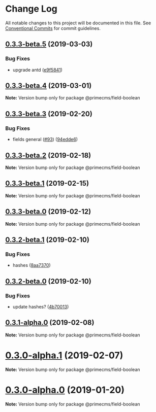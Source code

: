 # Change Log

All notable changes to this project will be documented in this file.
See [Conventional Commits](https://conventionalcommits.org) for commit guidelines.

## [0.3.3-beta.5](https://github.com/birkir/prime/tree/master/packages/prime-field-boolean/compare/v0.3.3-beta.4...v0.3.3-beta.5) (2019-03-03)

### Bug Fixes

- upgrade antd ([e9f5841](https://github.com/birkir/prime/tree/master/packages/prime-field-boolean/commit/e9f5841))

## [0.3.3-beta.4](https://github.com/birkir/prime/tree/master/packages/prime-field-boolean/compare/v0.3.3-beta.3...v0.3.3-beta.4) (2019-03-01)

**Note:** Version bump only for package @primecms/field-boolean

## [0.3.3-beta.3](https://github.com/birkir/prime/tree/master/packages/prime-field-boolean/compare/v0.3.3-beta.2...v0.3.3-beta.3) (2019-02-20)

### Bug Fixes

- fields general ([#93](https://github.com/birkir/prime/tree/master/packages/prime-field-boolean/issues/93)) ([94edde6](https://github.com/birkir/prime/tree/master/packages/prime-field-boolean/commit/94edde6))

## [0.3.3-beta.2](https://github.com/birkir/prime/tree/master/packages/prime-field-boolean/compare/v0.3.3-beta.1...v0.3.3-beta.2) (2019-02-18)

**Note:** Version bump only for package @primecms/field-boolean

## [0.3.3-beta.1](https://github.com/birkir/prime/tree/master/packages/prime-field-boolean/compare/v0.3.3-beta.0...v0.3.3-beta.1) (2019-02-15)

**Note:** Version bump only for package @primecms/field-boolean

## [0.3.3-beta.0](https://github.com/birkir/prime/tree/master/packages/prime-field-boolean/compare/v0.3.2-beta.9...v0.3.3-beta.0) (2019-02-12)

**Note:** Version bump only for package @primecms/field-boolean

## [0.3.2-beta.1](https://github.com/birkir/prime/tree/master/packages/prime-field-boolean/compare/v0.3.2-beta.0...v0.3.2-beta.1) (2019-02-10)

### Bug Fixes

- hashes ([8aa7370](https://github.com/birkir/prime/tree/master/packages/prime-field-boolean/commit/8aa7370))

## [0.3.2-beta.0](https://github.com/birkir/prime/tree/master/packages/prime-field-boolean/compare/v0.3.1-alpha.0...v0.3.2-beta.0) (2019-02-10)

### Bug Fixes

- update hashes? ([4b70013](https://github.com/birkir/prime/tree/master/packages/prime-field-boolean/commit/4b70013))

## [0.3.1-alpha.0](https://github.com/birkir/prime/tree/master/packages/prime-field-boolean/compare/v0.3.0-alpha.5...v0.3.1-alpha.0) (2019-02-08)

**Note:** Version bump only for package @primecms/field-boolean

# [0.3.0-alpha.1](https://github.com/birkir/prime/tree/master/packages/prime-field-boolean/compare/v0.3.0-alpha.0...v0.3.0-alpha.1) (2019-02-07)

**Note:** Version bump only for package @primecms/field-boolean

# [0.3.0-alpha.0](https://github.com/birkir/prime/tree/master/packages/prime-field-boolean/compare/v0.2.21...v0.3.0-alpha.0) (2019-01-20)

**Note:** Version bump only for package @primecms/field-boolean
